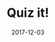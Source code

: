 ---
layout: post
date: 2017-12-03
title: Quiz it!
competition: YHacks
awards:
  - 2nd place overall
  - winner of Google API prize
  - Best Education Hack
img: /assets/img/quizit.jpg
selected: False
links:
  - {name: Devpost, url: https://devpost.com/software/quiz-it}
importance: 6
description: Parse photos of text into fill-in-the-blank questions for Alexa skill
category: hackathon
---